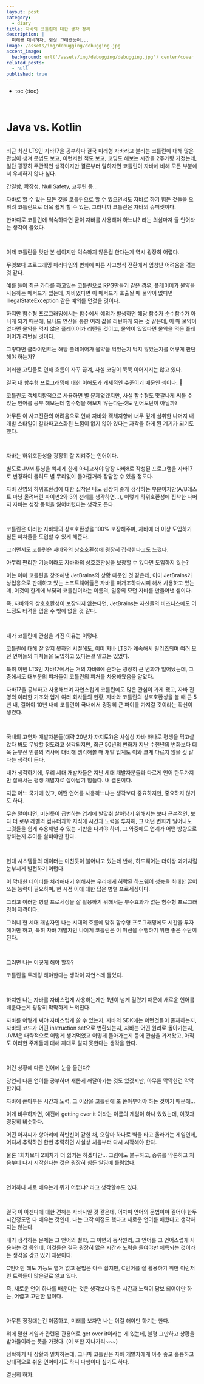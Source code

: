 ```yaml
---
layout: post
category:
  - diary
title: 자바와 코틀린에 대한 생각 정리
description: | 
  미래를 대비하자. 항상 그래왔듯이...
image: /assets/img/debugging/debugging.jpg
accent_image:
  background: url('/assets/img/debugging/debugging.jpg') center/cover
related_posts:
  - null
published: true
---
```


* toc
{:toc}
  
<br />

# Java vs. Kotlin

---

최근 최신 LTS인 자바17을 공부하다 결국 미래형 자바라고 불리는 코틀린에 대해 많은 관심이 생겨 문법도 보고, 이런저런 책도 보고, 코딩도 해보는 시간을 2주가량 가졌는데, 일단 굉장히 주관적인 생각이지만 결론부터 말하자면 코틀린이 자바에 비해 모든 부분에서 우세하지 않나 싶다.

간결함, 확장성, Null Safety, 코루틴 등...

자바로 할 수 있는 모든 것을 코틀린으로 할 수 있으면서도 자바로 하기 힘든 것들을 오히려 코틀린으로 더욱 쉽게 할 수 있는, 그러니까 코틀린은 자바의 슈퍼셋이다.

한마디로 코틀린에 익숙하다면 굳이 자바를 사용해야 하느냐? 라는 의심마저 들 언어라는 생각이 들었다.

<br />

이제 코틀린을 맛만 본 셈이지만 익숙하지 않은걸 한다는게 역시 굉장히 어렵다.

무엇보다 프로그래밍 패러다임의 변화에 따른 사고방식 전환에서 엄청난 어려움을 겪는 것 같다.

예를 들어 최근 카타를 하고있는 코틀린으로 RPG만들기 같은 경우, 플레이어가 물약을 사용하는 메서드가 있는데, 자바였다면 이 메서드가 호출될 때 물약이 없다면 IllegalStateException 같은 예외를 던졌을 것이다.

하지만 함수형 프로그래밍에서는 함수에서 예외가 발생하면 해당 함수가 순수함수가 아니게 되기 때문에, 모나드 연산을 통한 여러 값을 리턴하게 되는 것 같은데, 이 때 물약이 없다면 물약을 먹지 않은 플레이어가 리턴될 것이고, 물약이 있었다면 물약을 먹은 플레이어가 리턴될 것이다.

그렇다면 클라이언트는 해당 플레이어가 물약을 먹었는지 먹지 않았는지를 어떻게 판단해야 하는가?

이러한 고민들로 인해 흐름이 자꾸 끊겨, 사실 코딩이 쭉쭉 이어지지는 않고 있다.

결국 내 함수형 프로그래밍에 대한 이해도가 개세적인 수준이기 때문인 셈이다. 🤣

코틀린도 객체지향적으로 사용하면 별 문제없겠지만, 사실 함수형도 맛깔나게 써볼 수 있는 언어를 공부 해보는데 함수형을 해보지 않는다는것도 언어도단이 아닐까?

아무튼 이 사고전환의 어려움으로 인해 자바와 객체지향에 너무 깊게 심취한 나머지 내 개발 스타일이 갈라파고스화된 느낌이 없지 않아 있다는 자각을 하게 된 계기가 되기도 했다.

<br />

자바는 하위호환성을 굉장히 잘 지켜주는 언어이다.

별도로 JVM 튜닝을 빡세게 한게 아니고서야 당장 자바8로 작성된 프로그램을 자바17로 변경하여 돌려도 별 무리없이 돌아갈거라 장담할 수 있을 정도다.

자바 진영의 하위호환성에 대한 집착은 나도 굉장히 좋게 생각하는 부분이지만(A/B테스트 마냥 올려버린 파이썬2와 3의 선례를 생각하면...), 이렇게 하위호환성에 집착한 나머지 자바는 성장 동력을 잃어버렸다는 생각도 든다.

<br />

코틀린은 이러한 자바와의 상호호환성을 100% 보장해주며, 자바에 더 이상 도입하기 힘든 피쳐들을 도입할 수 있게 해준다.

그러면서도 코틀린은 자바와의 상호호환성에 굉장히 집착한다고도 느꼈다.

아무리 편리한 기능이라도 자바와의 상호호환성을 보장할 수 없다면 도입하지 않는?

이는 아마 코틀린을 창조해낸 JetBrains의 상황 때문인 것 같은데, 이미 JetBrains가 상업용으로 판매하고 있는 소프트웨어들은 자바를 마개조하다시피 해서 사용하고 있는데, 이것이 한계에 부딪혀 코틀린이라는 이름의, 일종의 모던 자바를 만들어낸 셈이다.

즉, 자바와의 상호호환성이 보장되지 않는다면, JetBrains는 자신들의 비즈니스에도 어느정도 타격을 입을 수 밖에 없을 것 같다.

<br />

내가 코틀린에 관심을 가진 이유는 이렇다.

코틀린에 대해 잘 알지 못하던 시절에도, 이미 자바 LTS가 계속해서 릴리즈되며 여러 모던 언어들의 피쳐들을 도입하고 있다는걸 알고는 있었다.

특히 이번 LTS인 자바17에서는 거의 자바8에 준하는 굉장히 큰 변화가 일어났는데, 그중에서도 대부분의 피쳐들이 코틀린의 피쳐를 차용해왔음을 알았다.

자바17을 공부하고 사용해보며 자연스럽게 코틀린에도 많은 관심이 가게 됐고, 자바 진영의 이러한 기조와 업계 여러 회사들의 현황, 자바와 코틀린의 상호호환성을 볼 때 근 5년 내, 길어야 10년 내에 코틀린이 국내에서 굉장히 큰 파이를 가져갈 것이라는 확신이 생겼다.

<br />

국내의 고연차 개발자분들(대략 20년차 까지도?)은 사실상 자바 하나로 평생을 먹고살았다 봐도 무방할 정도라고 생각되지만, 최근 50년의 변화가 지난 수천년의 변화보다 더욱 눈부신 인류의 역사에 대비해 생각해볼 때 개발 업계도 이와 크게 다르지 않을 것 같다는 생각이 든다.

내가 생각하기에, 우리 세대 개발자들은 지난 세대 개발자분들과 다르게 언어 한두가지만 잘해서는 평생 개발자로 살아남기 힘들다. 내 결론이다.

지금 어느 국가에 있고, 어떤 언어를 사용하느냐는 생각보다 중요하지만, 중요하지 않기도 하다.

무슨 말이냐면, 미친듯이 급변하는 업계에 발맞춰 살아남기 위해서는 보다 근본적인, 보다 더 로우 레벨의 컴퓨터과학 지식에 시간과 노력을 투자해, 그 어떤 변화가 일어나도 그것들을 쉽게 수용해낼 수 있는 기반을 다져야 하며, 그 와중에도 업계가 어떤 방향으로 향하는지 추이를 살펴야만 한다.

<br />

현대 시스템들의 데이터는 미친듯이 불어나고 있는데 반해, 하드웨어는 더이상 과거처럼 눈부시게 발전하기 어렵다. 

이 막대한 데이터를 처리해내기 위해서는 우리에게 허락된 하드웨어 성능을 최대한 끌어쓰는 능력이 필요하며, 현 시점 이에 대한 답은 병렬 프로세싱이다.

그리고 이러한 병렬 프로세싱을 잘 활용하기 위해서는 부수효과가 없는 함수형 프로그래밍이 제격이다.

그러니 현 세대 개발자인 나는 시대의 흐름에 맞춰 함수형 프로그래밍에도 시간을 투자해야만 하고, 특히 자바 개발자인 나에게 코틀린은 이 미션을 수행하기 위한 좋은 수단이 된다.

<br />

그러면 나는 어떻게 해야 할까?

코틀린을 트래킹 해야한다는 생각이 자연스레 들었다.

<br />

하지만 나는 자바를 자바스럽게 사용하는게만 1년이 넘게 걸렸기 때문에 새로운 언어를 배운다는게 굉장히 막막하게 느껴진다.

자바를 어떻게 써야 자바스럽게 쓸 수 있는지, 자바의 SDK에는 어떤것들이 존재하는지, 자바의 코드가 어떤 instruction set으로 변환되는지, 자바는 어떤 원리로 돌아가는지, JVM은 대략적으로 어떻게 생겨먹었고 어떻게 돌아가는지 등에 관심을 가져왔고, 아직도 이러한 주제들에 대해 제대로 알지 못한다는 생각을 한다.

<br />

이런 상황에 다른 언어에 눈을 돌린다? 

당연히 다른 언어를 공부하며 새롭게 깨달아가는 것도 있겠지만, 아무튼 막막한건 막막한거다.

자바에 쏟아부은 시간과 노력, 그 이상을 코틀린에 또 쏟아부어야 하는 것이기 때문에...

이게 비유하자면, 예전에 getting over it 이라는 이름의 게임이 하나 있었는데, 이것과 굉장히 비슷하다.

어떤 아저씨가 항아리에 하반신이 갇힌 채, 오함마 하나로 벽을 타고 올라가는 게임인데, 어디서 추락하건 한번 추락하면 사실상 처음부터 다시 시작해야 한다.

물론 1회차보다 2회차가 더 쉽기는 하겠다만... 그럼에도 불구하고, 종류를 막론하고 처음부터 다시 시작한다는 것은 굉장히 힘든 일임에 틀림없다.

<br />

언어하나 새로 배우는게 뭐가 어렵냐? 라고 생각할수도 있다.

<br />

결국 이 아젠다에 대한 견해는 사바사일 것 같은데, 어차피 언어의 문법이야 길어야 한두시간정도면 다 배우는 것인데, 나는 고작 이정도 했다고 새로운 언어를 배웠다고 생각하지는 않는다.

내가 생각하는 문제는 그 언어의 철학, 그 이면의 동작원리, 그 언어를 그 언어스럽게 사용하는 것 등인데, 이것들은 결국 굉장히 많은 시간과 노력을 들여야만 체득되는 것이라는 생각을 갖고 있기 때문이다.

C언어만 해도 기능도 별거 없고 문법은 아주 쉽지만, C언어를 잘 활용하기 위한 이런저런 트릭들이 많은걸로 알고 있다. 

즉, 새로운 언어 하나를 배운다는 것은 생각보다 많은 시간과 노력이 담보 되어야만 하는, 어렵고 고단한 일이다.

<br />

아무튼 징징대는건 이쯤하고, 미래를 보자면 나는 이걸 해야만 하기는 한다.

위에 말한 게임과 관련된 관용어로 get over it이라는 게 있는데, 불평 그만하고 상황을 받아들이라는 뜻을 가졌다. (이 또한 지나가리~~~)

정확하게 내 상황과 일치하는데, 그나마 코틀린은 자바 개발자에게 아주 좋고 훌륭하고 상대적으로 쉬운 언어이기도 하니 다행이다 싶기도 하다.

열심히 하자.

<br />






